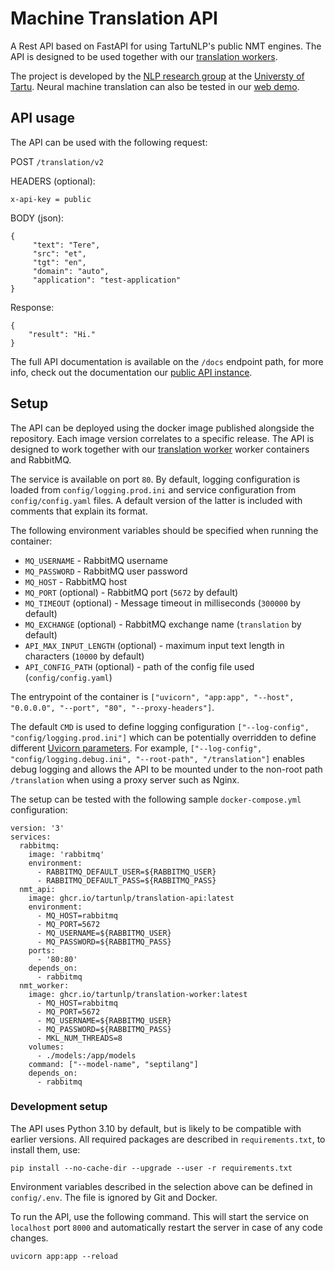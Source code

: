 # Machine Translation API

A Rest API based on FastAPI for using TartuNLP's public NMT engines. The API is designed to be used together with our
[translation workers](https://github.com/TartuNLP/translation-worker).

The project is developed by the [NLP research group](https://tartunlp.ai) at the [Universty of Tartu](https://ut.ee).
Neural machine translation can also be tested in our [web demo](https://translate.ut.ee/).

## API usage

The API can be used with the following request:

POST `/translation/v2`

HEADERS (optional):

```
x-api-key = public
```

BODY (json):

```
{
     "text": "Tere",
     "src": "et",
     "tgt": "en",
     "domain": "auto",
     "application": "test-application"
}
```

Response:

```
{
    "result": "Hi."
}
```

The full API documentation is available on the `/docs` endpoint path, for more info, check out the documentation
our [public API instance](https://api.tartunlp.ai/translation/docs).

## Setup

The API can be deployed using the docker image published alongside the repository. Each image version correlates to a
specific release. The API is designed to work together with our
[translation worker](https://github.com/TartuNLP/translation-worker) worker containers and RabbitMQ.

The service is available on port `80`. By default, logging configuration is loaded from `config/logging.prod.ini` and
service configuration from `config/config.yaml` files. A default version of the latter is included with comments that
explain its format.

The following environment variables should be specified when running the container:

- `MQ_USERNAME` - RabbitMQ username
- `MQ_PASSWORD` - RabbitMQ user password
- `MQ_HOST` - RabbitMQ host
- `MQ_PORT` (optional) - RabbitMQ port (`5672` by default)
- `MQ_TIMEOUT` (optional) - Message timeout in milliseconds (`300000` by default)
- `MQ_EXCHANGE` (optional) - RabbitMQ exchange name (`translation` by default)
- `API_MAX_INPUT_LENGTH` (optional) - maximum input text length in characters (`10000` by default)
- `API_CONFIG_PATH` (optional) - path of the config file used (`config/config.yaml`)

The entrypoint of the container is `["uvicorn", "app:app", "--host", "0.0.0.0", "--port", "80", "--proxy-headers"]`.

The default `CMD` is used to define logging configuration `["--log-config", "config/logging.prod.ini"]` which can be
potentially overridden to define different [Uvicorn parameters](https://www.uvicorn.org/deployment/). For example,
`["--log-config", "config/logging.debug.ini", "--root-path", "/translation"]` enables debug logging and allows the API
to be mounted under to the non-root path `/translation` when using a proxy server such as Nginx.

The setup can be tested with the following sample `docker-compose.yml` configuration:

```
version: '3'
services:
  rabbitmq:
    image: 'rabbitmq'
    environment:
      - RABBITMQ_DEFAULT_USER=${RABBITMQ_USER}
      - RABBITMQ_DEFAULT_PASS=${RABBITMQ_PASS}
  nmt_api:
    image: ghcr.io/tartunlp/translation-api:latest
    environment:
      - MQ_HOST=rabbitmq
      - MQ_PORT=5672
      - MQ_USERNAME=${RABBITMQ_USER}
      - MQ_PASSWORD=${RABBITMQ_PASS}
    ports:
      - '80:80'
    depends_on:
      - rabbitmq
  nmt_worker:
    image: ghcr.io/tartunlp/translation-worker:latest
      - MQ_HOST=rabbitmq
      - MQ_PORT=5672
      - MQ_USERNAME=${RABBITMQ_USER}
      - MQ_PASSWORD=${RABBITMQ_PASS}
      - MKL_NUM_THREADS=8
    volumes:
      - ./models:/app/models
    command: ["--model-name", "septilang"]
    depends_on:
      - rabbitmq
```

### Development setup

The API uses Python 3.10 by default, but is likely to be compatible with earlier versions. All required packages are
described in `requirements.txt`, to install them, use:

```
pip install --no-cache-dir --upgrade --user -r requirements.txt
```

Environment variables described in the selection above can be defined in `config/.env`. The file is ignored by Git and
Docker.

To run the API, use the following command. This will start the service on `localhost` port `8000` and automatically
restart the server in case of any code changes.

```
uvicorn app:app --reload
```
